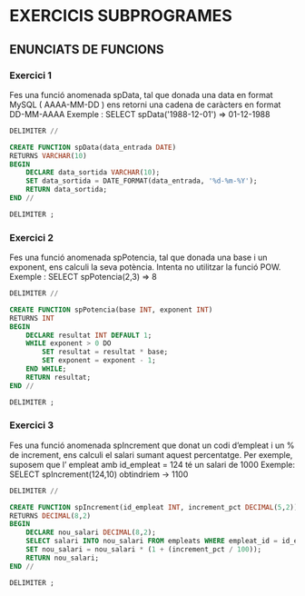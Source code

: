 # EXERCICIS SUBPROGRAMES
## ENUNCIATS DE FUNCIONS
### Exercici 1
Fes una funció anomenada spData, tal que donada una data en format MySQL ( AAAA-MM-DD ) ens retorni una cadena de caràcters en format DD-MM-AAAA
Exemple : SELECT spData('1988-12-01') => 01-12-1988
```sql
DELIMITER //

CREATE FUNCTION spData(data_entrada DATE)
RETURNS VARCHAR(10)
BEGIN
    DECLARE data_sortida VARCHAR(10);
    SET data_sortida = DATE_FORMAT(data_entrada, '%d-%m-%Y');
    RETURN data_sortida;
END //

DELIMITER ;
```

### Exercici 2
Fes una funció anomenada spPotencia, tal que donada una base i un exponent, ens calculi la seva potència. Intenta no utilitzar la funció POW.
Exemple : SELECT spPotencia(2,3) => 8
```sql
DELIMITER //

CREATE FUNCTION spPotencia(base INT, exponent INT)
RETURNS INT
BEGIN
    DECLARE resultat INT DEFAULT 1;
    WHILE exponent > 0 DO
        SET resultat = resultat * base;
        SET exponent = exponent - 1;
    END WHILE;
    RETURN resultat;
END //

DELIMITER ;
```

### Exercici 3
Fes una funció anomenada spIncrement que donat un codi d’empleat i un % de increment, ens calculi el salari sumant aquest percentatge.
Per exemple, suposem que l’ empleat amb id_empleat = 124 té un salari de 1000
Exemple: SELECT spIncrement(124,10) obtindriem -> 1100
```sql
DELIMITER //

CREATE FUNCTION spIncrement(id_empleat INT, increment_pct DECIMAL(5,2))
RETURNS DECIMAL(8,2)
BEGIN
    DECLARE nou_salari DECIMAL(8,2);
    SELECT salari INTO nou_salari FROM empleats WHERE empleat_id = id_empleat;
    SET nou_salari = nou_salari * (1 + (increment_pct / 100));
    RETURN nou_salari;
END //

DELIMITER ;
```
